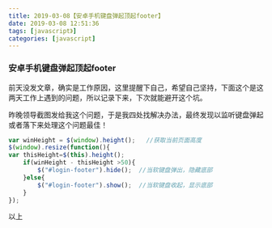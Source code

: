 ```yaml
---
title: 2019-03-08【安卓手机键盘弹起顶起footer】
date: 2019-03-08 12:51:36
tags: [javascript》]
categories: [javascript]
---
```


### 安卓手机键盘弹起顶起footer  

前天没发文章，确实是工作原因，这里提醒下自己，希望自己坚持，下面这个是这两天工作上遇到的问题，所以记录下来，下次就能避开这个坑。  

昨晚领导截图发给我这个问题，于是我四处找解决办法，最终发现以监听键盘弹起或者落下来处理这个问题最佳！

```js
var winHeight = $(window).height();   //获取当前页面高度
$(window).resize(function(){
var thisHeight=$(this).height();
    if(winHeight - thisHeight >50){
        $("#login-footer").hide();  //当软键盘弹出，隐藏底部
    }else{
        $("#login-footer").show();  //当软键盘收起，显示底部
    }
});
```

以上